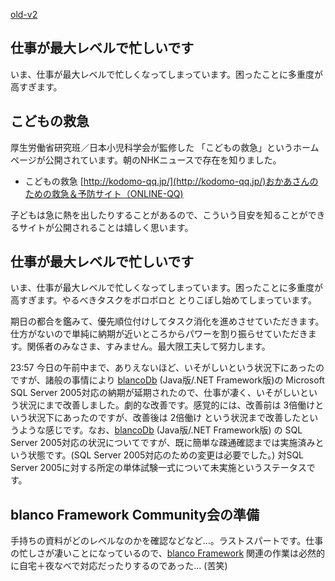 [old-v2](ig060228-orig.html)

## 仕事が最大レベルで忙しいです

いま、仕事が最大レベルで忙しくなってしまっています。困ったことに多重度が高すぎます。


## こどもの救急

厚生労働省研究班／日本小児科学会が監修した 「こどもの救急」というホームページが公開されています。朝のNHKニュースで存在を知りました。

* こどもの救急
  [http://kodomo-qq.jp/](http://kodomo-qq.jp/)おかあさんのための救急＆予防サイト（ONLINE-QQ)

子どもは急に熱を出したりすることがあるので、こういう目安を知ることができるサイトが公開されることは嬉しく思います。

## 仕事が最大レベルで忙しいです

いま、仕事が最大レベルで忙しくなってしまっています。困ったことに多重度が高すぎます。やるべきタスクをボロボロと とりこぼし始めてしまっています。

期日の都合を鑑みて、優先順位付けしてタスク消化を進めさせていただきます。仕方がないので単純に納期が近いところからパワーを割り振らせていただきます。関係者のみなさま、すみません。最大限工夫して努力します。

23:57 今日の午前中まで、ありえないほど、いそがしいという状況下にあったのですが、諸般の事情により [blancoDb](https://www.igapyon.jp/blanco/blancodb.html) (Java版/.NET Framework版)の Microsoft SQL Server 2005対応の納期が延期されたので、仕事が凄く、いそがしいという状況にまで改善しました。劇的な改善です。感覚的には、改善前は 3倍働けという状況下にあったのですが、改善後は 2倍働け という状況まで改善したというような感じです。なお、[blancoDb](https://www.igapyon.jp/blanco/blancodb.html) (Java版/.NET Framework版) の SQL Server 2005対応の状況についてですが、既に簡単な疎通確認までは実施済みという状態です。(SQL
Server 2005対応のための変更は必要でした。) 対SQL Server 2005に対する所定の単体試験一式について未実施というステータスです。

## blanco Framework Community会の準備

手持ちの資料がどのレベルなのかを確認などなど…。ラストスパートです。仕事の忙しさが凄いことになっているので、[blanco Framework](https://www.igapyon.jp/blanco/blanco.ja.html) 関連の作業は必然的に自宅＋夜なべで対応だったりするのであった… (苦笑)